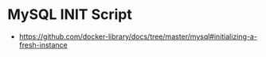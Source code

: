 # MySQL INIT Script

* https://github.com/docker-library/docs/tree/master/mysql#initializing-a-fresh-instance
